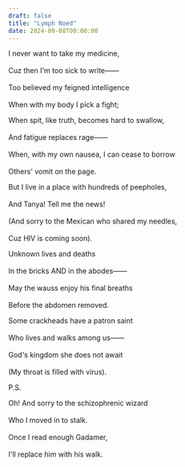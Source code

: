 ```yaml
---
draft: false
title: "Lymph Noed"
date: 2024-09-08T00:00:00
---
```

I never want to take my medicine, <br>  
Cuz then I'm too sick to write—— <br>  
Too believed my feigned intelligence <br>  
When with my body I pick a fight; 

When spit, like truth, becomes hard to swallow, <br>  
And fatigue replaces rage—— <br>  
When, with my own nausea, I can cease to borrow <br>  
Others' vomit on the page. 

But I live in a place with hundreds of peepholes, <br>  
And Tanya! Tell me the news! <br>  
(And sorry to the Mexican who shared my needles, <br>  
Cuz HIV is coming soon). <br>  

Unknown lives and deaths <br>  
In the bricks AND in the abodes—— <br>  
May the wauss enjoy his final breaths <br>  
Before the abdomen removed. 

Some crackheads have a patron saint <br>  
Who lives and walks among us—— <br>  
God's kingdom she does not await <br>  
(My throat is filled with virus).

P.S. 

Oh! And sorry to the schizophrenic wizard <br>  
Who I moved in to stalk. <br>  
Once I read enough Gadamer, <br>  
I'll replace him with his walk.



 
